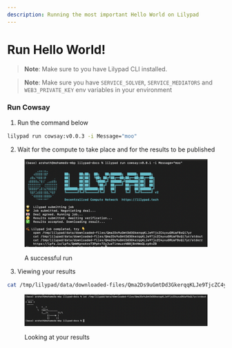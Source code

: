 ```yaml
---
description: Running the most important Hello World on Lilypad
---
```


# Run Hello World!

> **Note**: Make sure to you have Lilypad CLI installed.

> **Note**: Make sure you have `SERVICE_SOLVER`, `SERVICE_MEDIATORS` and `WEB3_PRIVATE_KEY` env variables in your environment

### Run Cowsay

1. Run the command below

```bash
lilypad run cowsay:v0.0.3 -i Message="moo"
```

2. Wait for the compute to take place and for the results to be published

<figure><img src="../../.gitbook/assets/cowmo_success.png" alt=""><figcaption><p>A successful run</p></figcaption></figure>

3. Viewing your results

```bash
cat /tmp/lilypad/data/downloaded-files/Qma2Ds9uGmtDd3GkerqqKLJe9TjcZC4yxuGRUaFBsQi7yr/stdout
```

<figure><img src="../../.gitbook/assets/cowmo_results.png" alt=""><figcaption><p>Looking at your results</p></figcaption></figure>
